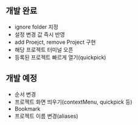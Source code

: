 ## 개발 완료

- ignore folder 지정
- 설정 변경 값 즉시 반영
- add Proejct, remove Project 구현
- 해당 프로젝트 터미널 오픈
- 등록된 프로젝트 빠르게 열기(quickpick)

## 개발 예정

- 순서 변경
- 프로젝트 화면 띄우기(contextMenu, quickpick 등)
- Bookmark
- 프로젝트 이름 변경(aliases)
